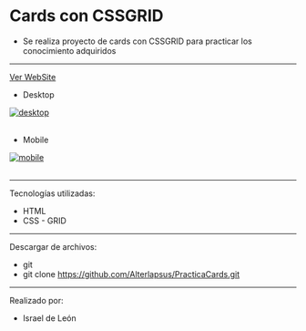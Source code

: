 # Cards con CSSGRID
- Se realiza proyecto de cards con CSSGRID para practicar los conocimiento adquiridos

---
<a href="https://cardspractica.netlify.app/">Ver WebSite</a>

- Desktop

<a href="https://postimg.cc/14gQt2GK" target="_blank"><img src="https://i.postimg.cc/SQdNZpjH/desktop.png" alt="desktop"/></a><br/><br/>



- Mobile

<a href="https://postimages.org/" target="_blank"><img src="https://i.postimg.cc/vHm8kSVT/mobile.png" alt="mobile"/></a><br/><br/>


---

Tecnologías utilizadas:

- HTML 
- CSS - GRID

---


Descargar de archivos: 

- git 
- git clone https://github.com/Alterlapsus/PracticaCards.git

---

Realizado por: 

- Israel de León 


